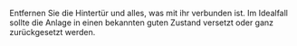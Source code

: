 Entfernen Sie die Hintertür und alles, was mit ihr verbunden ist.
Im Idealfall sollte die Anlage in einen bekannten guten Zustand versetzt oder ganz zurückgesetzt werden.